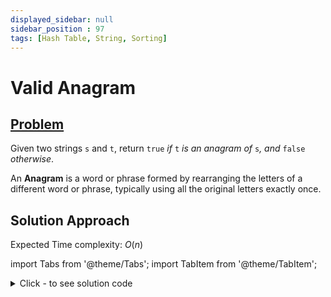 ```yaml
---
displayed_sidebar: null
sidebar_position : 97
tags: [Hash Table, String, Sorting]
---
```


# Valid Anagram

## [Problem](https://leetcode.com/problems/valid-anagram/)

<p>Given two strings <code>s</code> and <code>t</code>, return <code>true</code> <em>if</em> <code>t</code> <em>is an anagram of</em> <code>s</code><em>, and</em> <code>false</code> <em>otherwise</em>.</p>

<p>An <strong>Anagram</strong> is a word or phrase formed by rearranging the letters of a different word or phrase, typically using all the original letters exactly once.</p>

## Solution Approach

Expected Time complexity: $O(n)$

import Tabs from '@theme/Tabs';
import TabItem from '@theme/TabItem';

<details><summary>Click - to see solution code</summary>

<Tabs>
<TabItem value="cpp" label="C++">

```cpp
class Solution {
   public:
    bool isAnagram(string s, string t) {
        int n = s.length();
        if (n != t.length()) return false;
        vector<int> ss(26), tt(26);
        for (int i = 0; i < n; i++) {
            ss[s[i] - 'a']++;
            tt[t[i] - 'a']++;
        }
        if (ss == tt) return true;
        return false;
    }
};

```
</TabItem>
</Tabs>

</details>
